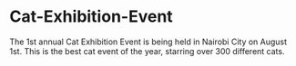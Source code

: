 # Cat-Exhibition-Event
The 1st annual Cat Exhibition Event is being held in Nairobi City on August 1st. This is the best cat event of the year, starring over 300 different cats. 
